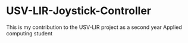 # USV-LIR-Joystick-Controller
This is my contribution to the USV-LIR project as a second year Applied computing student
